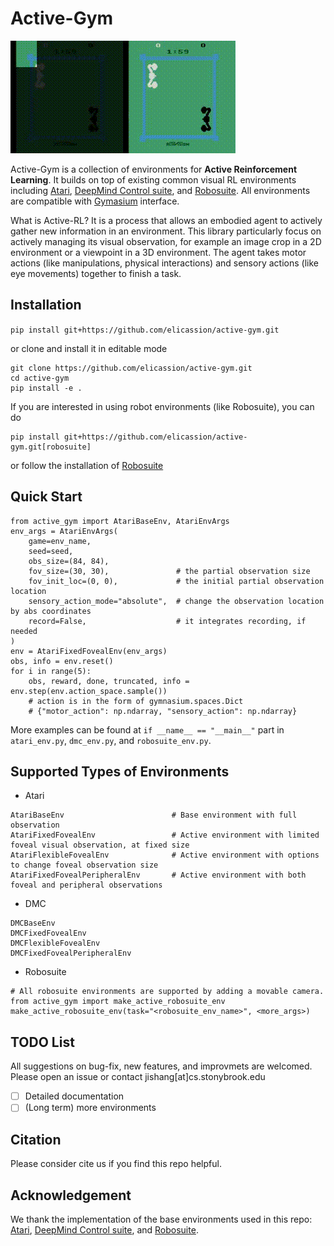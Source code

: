 # Active-Gym

<img src="./_doc/media/boxing_merge.gif">

Active-Gym is a collection of environments for **Active Reinforcement Learning**. It builds on top of existing common visual RL environments including [Atari](https://github.com/openai/atari-py), [DeepMind Control suite](https://github.com/deepmind/dm_control), and [Robosuite](https://github.com/ARISE-Initiative/robosuite). All environments are compatible with [Gymasium](https://github.com/Farama-Foundation/Gymnasium) interface.

What is Active-RL?
It is a process that allows an embodied agent to actively gather new information in an environment. This library particularly focus on actively managing its visual observation, for example an image crop in a 2D environment or a viewpoint in a 3D environment. The agent takes motor actions (like manipulations, physical interactions) and sensory actions (like eye movements) together to finish a task.


## Installation

`pip install git+https://github.com/elicassion/active-gym.git`

or clone and install it in editable mode

```
git clone https://github.com/elicassion/active-gym.git
cd active-gym
pip install -e .
```

If you are interested in using robot environments (like Robosuite), you can do
```
pip install git+https://github.com/elicassion/active-gym.git[robosuite]
```
or follow the installation of [Robosuite](https://github.com/ARISE-Initiative/robosuite)

## Quick Start
```
from active_gym import AtariBaseEnv, AtariEnvArgs
env_args = AtariEnvArgs(
    game=env_name, 
    seed=seed, 
    obs_size=(84, 84), 
    fov_size=(30, 30),               # the partial observation size
    fov_init_loc=(0, 0),             # the initial partial observation location
    sensory_action_mode="absolute",  # change the observation location by abs coordinates
    record=False,                    # it integrates recording, if needed
)
env = AtariFixedFovealEnv(env_args)
obs, info = env.reset()
for i in range(5):
    obs, reward, done, truncated, info = env.step(env.action_space.sample())
    # action is in the form of gymnasium.spaces.Dict
    # {"motor_action": np.ndarray, "sensory_action": np.ndarray}
```
More examples can be found at `if __name__ == "__main__"` part in `atari_env.py`, `dmc_env.py`, and `robosuite_env.py`.

## Supported Types of Environments
- Atari
```
AtariBaseEnv                        # Base environment with full observation
AtariFixedFovealEnv                 # Active environment with limited foveal visual observation, at fixed size
AtariFlexibleFovealEnv              # Active environment with options to change foveal observation size
AtariFixedFovealPeripheralEnv       # Active environment with both foveal and peripheral observations
```

- DMC
```
DMCBaseEnv
DMCFixedFovealEnv
DMCFlexibleFovealEnv
DMCFixedFovealPeripheralEnv
```

- Robosuite
```
# All robosuite environments are supported by adding a movable camera.
from active_gym import make_active_robosuite_env
make_active_robosuite_env(task="<robosuite_env_name>", <more_args>)
```

## TODO List
All suggestions on bug-fix, new features, and improvmets are welcomed. Please open an issue or contact jishang\[at\]cs.stonybrook.edu
- [ ] Detailed documentation
- [ ] (Long term) more environments

## Citation
Please consider cite us if you find this repo helpful.

## Acknowledgement
We thank the implementation of the base environments used in this repo: [Atari](https://github.com/openai/atari-py), [DeepMind Control suite](https://github.com/deepmind/dm_control), and [Robosuite](https://github.com/ARISE-Initiative/robosuite).

